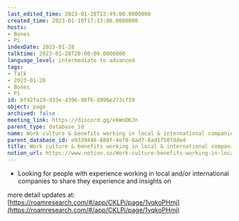 ```yaml
---
last_edited_time: 2023-01-28T12:49:00.0000000
created_time: 2023-01-10T17:13:00.0000000
hosts:
- Bones
- Pi
indexDate: 2023-01-28
talktime: 2023-01-28T20:00:00.0000000
language_level: intermediate to advanced
tags:
- Talk
- 2023-01-28
- Bones
- Pi
id: bf42fa19-d33e-4396-98f6-d996e273cf59
object: page
archived: false
meeting_link: https://discord.gg/ekWnDKJn
parent_type: database_id
name: Work culture & benefits working in local & international companies
parent_database_id: e9339446-880f-4ef0-8ad7-8ad1f507dded
title: Work culture & benefits working in local & international companies
notion_url: https://www.notion.so/Work-culture-benefits-working-in-local-international-companies-bf42fa19d33e439698f6d996e273cf59
---
```


   - Looking for people with experience working in local and/or international companies to share they experience and insights on

more detail updates at:
[https://roamresearch.com/#/app/CKLPi/page/1vqkoPHmj](https://roamresearch.com/#/app/CKLPi/page/1vqkoPHmj)

























